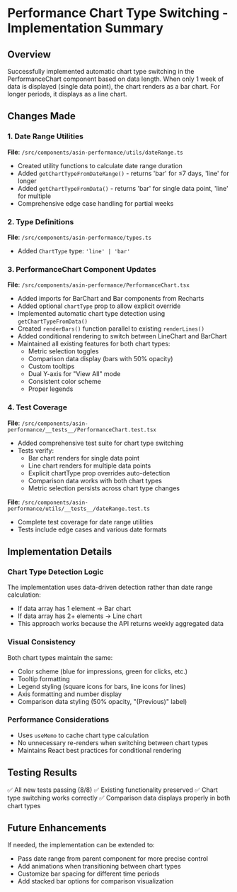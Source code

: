 # Performance Chart Type Switching - Implementation Summary

## Overview
Successfully implemented automatic chart type switching in the PerformanceChart component based on data length. When only 1 week of data is displayed (single data point), the chart renders as a bar chart. For longer periods, it displays as a line chart.

## Changes Made

### 1. Date Range Utilities
**File**: `/src/components/asin-performance/utils/dateRange.ts`
- Created utility functions to calculate date range duration
- Added `getChartTypeFromDateRange()` - returns 'bar' for ≤7 days, 'line' for longer
- Added `getChartTypeFromData()` - returns 'bar' for single data point, 'line' for multiple
- Comprehensive edge case handling for partial weeks

### 2. Type Definitions
**File**: `/src/components/asin-performance/types.ts`
- Added `ChartType` type: `'line' | 'bar'`

### 3. PerformanceChart Component Updates
**File**: `/src/components/asin-performance/PerformanceChart.tsx`
- Added imports for BarChart and Bar components from Recharts
- Added optional `chartType` prop to allow explicit override
- Implemented automatic chart type detection using `getChartTypeFromData()`
- Created `renderBars()` function parallel to existing `renderLines()`
- Added conditional rendering to switch between LineChart and BarChart
- Maintained all existing features for both chart types:
  - Metric selection toggles
  - Comparison data display (bars with 50% opacity)
  - Custom tooltips
  - Dual Y-axis for "View All" mode
  - Consistent color scheme
  - Proper legends

### 4. Test Coverage
**File**: `/src/components/asin-performance/__tests__/PerformanceChart.test.tsx`
- Added comprehensive test suite for chart type switching
- Tests verify:
  - Bar chart renders for single data point
  - Line chart renders for multiple data points
  - Explicit chartType prop overrides auto-detection
  - Comparison data works with both chart types
  - Metric selection persists across chart type changes

**File**: `/src/components/asin-performance/utils/__tests__/dateRange.test.ts`
- Complete test coverage for date range utilities
- Tests include edge cases and various date formats

## Implementation Details

### Chart Type Detection Logic
The implementation uses data-driven detection rather than date range calculation:
- If data array has 1 element → Bar chart
- If data array has 2+ elements → Line chart
- This approach works because the API returns weekly aggregated data

### Visual Consistency
Both chart types maintain the same:
- Color scheme (blue for impressions, green for clicks, etc.)
- Tooltip formatting
- Legend styling (square icons for bars, line icons for lines)
- Axis formatting and number display
- Comparison data styling (50% opacity, "(Previous)" label)

### Performance Considerations
- Uses `useMemo` to cache chart type calculation
- No unnecessary re-renders when switching between chart types
- Maintains React best practices for conditional rendering

## Testing Results
✅ All new tests passing (8/8)
✅ Existing functionality preserved
✅ Chart type switching works correctly
✅ Comparison data displays properly in both chart types

## Future Enhancements
If needed, the implementation can be extended to:
- Pass date range from parent component for more precise control
- Add animations when transitioning between chart types
- Customize bar spacing for different time periods
- Add stacked bar options for comparison visualization